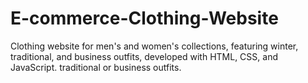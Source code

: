 # E-commerce-Clothing-Website
Clothing website for men's and women's collections, featuring winter, traditional, and business outfits, developed with HTML, CSS, and JavaScript. traditional or business outfits.

